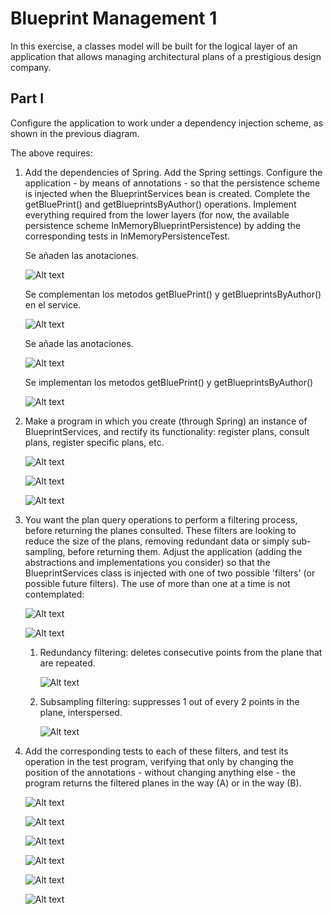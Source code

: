 # Blueprint Management 1
In this exercise, a classes model will be built for the logical layer of an application that allows managing architectural plans of a prestigious design company.
## Part I


Configure the application to work under a dependency injection scheme, as shown in the previous diagram.

The above requires:

1.	Add the dependencies of Spring. Add the Spring settings. Configure the application - by means of annotations - so that the persistence scheme is injected when the BlueprintServices bean is created. Complete the getBluePrint() and getBlueprintsByAuthor() operations. Implement everything required from the lower layers (for now, the available persistence scheme InMemoryBlueprintPersistence) by adding the corresponding tests in InMemoryPersistenceTest.

	Se añaden las anotaciones.
	
	![Alt text](img/1.1.PNG)
	
	Se complementan los metodos  getBluePrint() y getBlueprintsByAuthor() en el service. 
	
	![Alt text](img/1.2.PNG)
	
	Se añade las anotaciones.
	
	![Alt text](img/1.3.PNG)
	
	Se implementan los metodos  getBluePrint() y getBlueprintsByAuthor()
	
	![Alt text](img/1.4.PNG)

2.	Make a program in which you create (through Spring) an instance of BlueprintServices, and rectify its functionality: register plans, consult plans, register specific plans, etc.


	![Alt text](img/2.1.PNG)
	
	![Alt text](img/2.2.PNG)
	
	![Alt text](img/2.3.PNG)
	

3.	You want the plan query operations to perform a filtering process, before returning the planes consulted. These filters are looking to reduce the size of the plans, removing redundant data or simply sub-sampling, before returning them. Adjust the application (adding the abstractions and implementations you consider) so that the BlueprintServices class is injected with one of two possible 'filters' (or possible future filters). The use of more than one at a time is not contemplated:

	![Alt text](img/3.1.PNG)
	
	![Alt text](img/3.2.PNG)

	1.	Redundancy filtering: deletes consecutive points from the plane that are repeated.
			
		![Alt text](img/3.3.PNG)
	

	2.	Subsampling filtering: suppresses 1 out of every 2 points in the plane, interspersed. 
	
	
		![Alt text](img/3.4.PNG)

4.	Add the corresponding tests to each of these filters, and test its operation in the test program, verifying that only by changing the position of the annotations - without changing anything else - the program returns the filtered planes in the way (A) or in the way (B).

		
	![Alt text](img/41.PNG)
	
	![Alt text](img/4.1.PNG)
	
	![Alt text](img/4.2.PNG)
	
	![Alt text](img/42.PNG)
	
	![Alt text](img/4.3.PNG)
	
	![Alt text](img/4.4.PNG)
	
